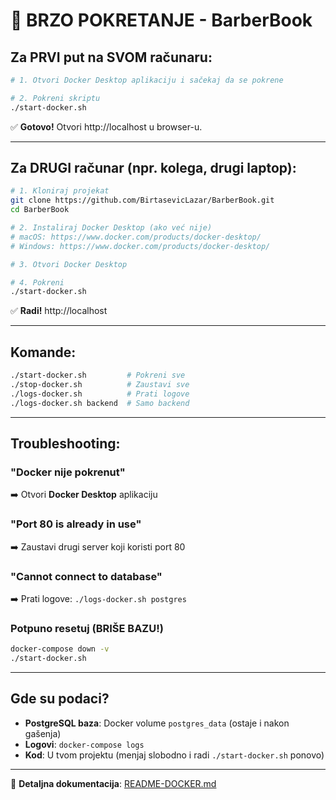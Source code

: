 # 🚀 BRZO POKRETANJE - BarberBook

## Za PRVI put na SVOM računaru:

```bash
# 1. Otvori Docker Desktop aplikaciju i sačekaj da se pokrene

# 2. Pokreni skriptu
./start-docker.sh
```

✅ **Gotovo!** Otvori http://localhost u browser-u.

---

## Za DRUGI računar (npr. kolega, drugi laptop):

```bash
# 1. Kloniraj projekat
git clone https://github.com/BirtasevicLazar/BarberBook.git
cd BarberBook

# 2. Instaliraj Docker Desktop (ako već nije)
# macOS: https://www.docker.com/products/docker-desktop/
# Windows: https://www.docker.com/products/docker-desktop/

# 3. Otvori Docker Desktop

# 4. Pokreni
./start-docker.sh
```

✅ **Radi!** http://localhost

---

## Komande:

```bash
./start-docker.sh         # Pokreni sve
./stop-docker.sh          # Zaustavi sve
./logs-docker.sh          # Prati logove
./logs-docker.sh backend  # Samo backend
```

---

## Troubleshooting:

### "Docker nije pokrenut"
➡️ Otvori **Docker Desktop** aplikaciju

### "Port 80 is already in use"
➡️ Zaustavi drugi server koji koristi port 80

### "Cannot connect to database"
➡️ Prati logove: `./logs-docker.sh postgres`

### Potpuno resetuj (BRIŠE BAZU!)
```bash
docker-compose down -v
./start-docker.sh
```

---

## Gde su podaci?

- **PostgreSQL baza**: Docker volume `postgres_data` (ostaje i nakon gašenja)
- **Logovi**: `docker-compose logs`
- **Kod**: U tvom projektu (menjaj slobodno i radi `./start-docker.sh` ponovo)

---

📖 **Detaljna dokumentacija**: [README-DOCKER.md](README-DOCKER.md)
